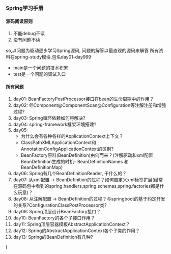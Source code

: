 ### Spring学习手册
#### 源码阅读原则
1. 不能debug不读
2. 没有问题不读

so,以问题为驱动逐步学习Spring源码, 问题的解答以最直观的源码来解答
所有资料在spring-study模块,包名day01-day999
- main是一个问题的技术积累
- test是一个问题的调试入口

#### 所有问题
1. day01: BeanFactoryPostProcessor接口在bean的生命周期中的作用？
2. day02: @Component@ComponentScan@Configuration等注解注册和增强过程?
3. day03: Spring循环依赖如何将解决?
4. day04: spring-framework框架环境搭建?
5. day05: 
    - 为什么会有各种各样的ApplicationContext上下文？
    - ClassPathXMLApplicationContext和AnnotationConfigApplicationContext的区别?
    - BeanFactory原料(BeanDefinition)由何而来？(注解驱动和xml配置BeanDefinition生成的时机- BeanDefinitionNames 和 BeanDefinitionMap)
6. day06: Spring有几个BeanDefinitionReader, 干什么的？
7. day07: 从xml配置 -> BeanDefinition的过程？如何自定义xml标签扩展(经常在源码包中看到的spring.handlers,spring.schemas,spring.factories都是什么玩意)？
8. day08: 从注解配置 -> BeanDefinition的过程？与springboot的基于约定开发的关系?ConfigurationClassPostProcessor类?
9. day09: Spring顶层设计BeanFactory接口？
10. day10: BeanFactory的各个子接口作用？ 
11. day11: Spring顶层容器模板AbstractApplicationContext？
12. day12: Spring的AbstractApplicationContext各个子类的作用？
13. day13: Spring的BeanDefinition有几种?








l